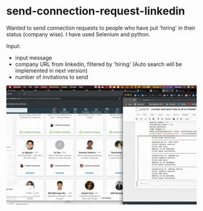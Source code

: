 # send-connection-request-linkedin
Wanted to send connection requests to people who have put 'hiring' in their status (company wise). I have used Selenium and python.

Input: 
* input message
* company URL from linkedin, filtered by 'hiring' (Auto search will be implemented in next version)
* number of invitations to send

![](./gifs/send-connection-requests-linkedin.gif)